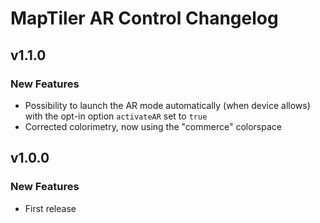 # MapTiler AR Control Changelog

## v1.1.0
### New Features
- Possibility to launch the AR mode automatically (when device allows) with the opt-in option `activateAR` set to `true`
- Corrected colorimetry, now using the "commerce" colorspace

## v1.0.0
### New Features
- First release
